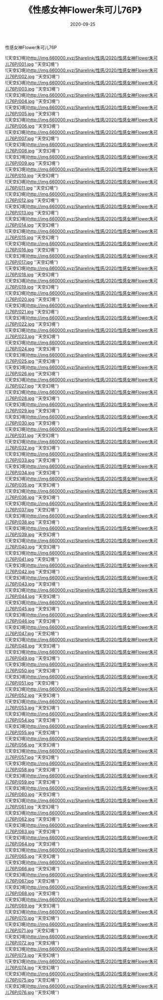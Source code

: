 ﻿---
layout: post
title:  《性感女神Flower朱可儿76P》
date:   2020-09-25
img: http://img.660000.xyz/Sharelink/性感/2020/性感女神Flower朱可儿76P/000.jpg
categories: [美女, 性感, 泳衣]
---

性感女神Flower朱可儿76P



![天空幻境](http://img.660000.xyz/Sharelink/性感/2020/性感女神Flower朱可儿76P/001.jpg ''天空幻境'') <br>
![天空幻境](http://img.660000.xyz/Sharelink/性感/2020/性感女神Flower朱可儿76P/002.jpg ''天空幻境'') <br>
![天空幻境](http://img.660000.xyz/Sharelink/性感/2020/性感女神Flower朱可儿76P/003.jpg ''天空幻境'') <br>
![天空幻境](http://img.660000.xyz/Sharelink/性感/2020/性感女神Flower朱可儿76P/004.jpg ''天空幻境'') <br>
![天空幻境](http://img.660000.xyz/Sharelink/性感/2020/性感女神Flower朱可儿76P/005.jpg ''天空幻境'') <br>
![天空幻境](http://img.660000.xyz/Sharelink/性感/2020/性感女神Flower朱可儿76P/006.jpg ''天空幻境'') <br>
![天空幻境](http://img.660000.xyz/Sharelink/性感/2020/性感女神Flower朱可儿76P/007.jpg ''天空幻境'') <br>
![天空幻境](http://img.660000.xyz/Sharelink/性感/2020/性感女神Flower朱可儿76P/008.jpg ''天空幻境'') <br>
![天空幻境](http://img.660000.xyz/Sharelink/性感/2020/性感女神Flower朱可儿76P/009.jpg ''天空幻境'') <br>
![天空幻境](http://img.660000.xyz/Sharelink/性感/2020/性感女神Flower朱可儿76P/010.jpg ''天空幻境'') <br>
![天空幻境](http://img.660000.xyz/Sharelink/性感/2020/性感女神Flower朱可儿76P/011.jpg ''天空幻境'') <br>
![天空幻境](http://img.660000.xyz/Sharelink/性感/2020/性感女神Flower朱可儿76P/012.jpg ''天空幻境'') <br>
![天空幻境](http://img.660000.xyz/Sharelink/性感/2020/性感女神Flower朱可儿76P/013.jpg ''天空幻境'') <br>
![天空幻境](http://img.660000.xyz/Sharelink/性感/2020/性感女神Flower朱可儿76P/014.jpg ''天空幻境'') <br>
![天空幻境](http://img.660000.xyz/Sharelink/性感/2020/性感女神Flower朱可儿76P/015.jpg ''天空幻境'') <br>
![天空幻境](http://img.660000.xyz/Sharelink/性感/2020/性感女神Flower朱可儿76P/016.jpg ''天空幻境'') <br>
![天空幻境](http://img.660000.xyz/Sharelink/性感/2020/性感女神Flower朱可儿76P/017.jpg ''天空幻境'') <br>
![天空幻境](http://img.660000.xyz/Sharelink/性感/2020/性感女神Flower朱可儿76P/018.jpg ''天空幻境'') <br>
![天空幻境](http://img.660000.xyz/Sharelink/性感/2020/性感女神Flower朱可儿76P/019.jpg ''天空幻境'') <br>
![天空幻境](http://img.660000.xyz/Sharelink/性感/2020/性感女神Flower朱可儿76P/020.jpg ''天空幻境'') <br>
![天空幻境](http://img.660000.xyz/Sharelink/性感/2020/性感女神Flower朱可儿76P/021.jpg ''天空幻境'') <br>
![天空幻境](http://img.660000.xyz/Sharelink/性感/2020/性感女神Flower朱可儿76P/022.jpg ''天空幻境'') <br>
![天空幻境](http://img.660000.xyz/Sharelink/性感/2020/性感女神Flower朱可儿76P/023.jpg ''天空幻境'') <br>
![天空幻境](http://img.660000.xyz/Sharelink/性感/2020/性感女神Flower朱可儿76P/024.jpg ''天空幻境'') <br>
![天空幻境](http://img.660000.xyz/Sharelink/性感/2020/性感女神Flower朱可儿76P/025.jpg ''天空幻境'') <br>
![天空幻境](http://img.660000.xyz/Sharelink/性感/2020/性感女神Flower朱可儿76P/026.jpg ''天空幻境'') <br>
![天空幻境](http://img.660000.xyz/Sharelink/性感/2020/性感女神Flower朱可儿76P/027.jpg ''天空幻境'') <br>
![天空幻境](http://img.660000.xyz/Sharelink/性感/2020/性感女神Flower朱可儿76P/028.jpg ''天空幻境'') <br>
![天空幻境](http://img.660000.xyz/Sharelink/性感/2020/性感女神Flower朱可儿76P/029.jpg ''天空幻境'') <br>
![天空幻境](http://img.660000.xyz/Sharelink/性感/2020/性感女神Flower朱可儿76P/030.jpg ''天空幻境'') <br>
![天空幻境](http://img.660000.xyz/Sharelink/性感/2020/性感女神Flower朱可儿76P/031.jpg ''天空幻境'') <br>
![天空幻境](http://img.660000.xyz/Sharelink/性感/2020/性感女神Flower朱可儿76P/032.jpg ''天空幻境'') <br>
![天空幻境](http://img.660000.xyz/Sharelink/性感/2020/性感女神Flower朱可儿76P/033.jpg ''天空幻境'') <br>
![天空幻境](http://img.660000.xyz/Sharelink/性感/2020/性感女神Flower朱可儿76P/034.jpg ''天空幻境'') <br>
![天空幻境](http://img.660000.xyz/Sharelink/性感/2020/性感女神Flower朱可儿76P/035.jpg ''天空幻境'') <br>
![天空幻境](http://img.660000.xyz/Sharelink/性感/2020/性感女神Flower朱可儿76P/036.jpg ''天空幻境'') <br>
![天空幻境](http://img.660000.xyz/Sharelink/性感/2020/性感女神Flower朱可儿76P/037.jpg ''天空幻境'') <br>
![天空幻境](http://img.660000.xyz/Sharelink/性感/2020/性感女神Flower朱可儿76P/038.jpg ''天空幻境'') <br>
![天空幻境](http://img.660000.xyz/Sharelink/性感/2020/性感女神Flower朱可儿76P/039.jpg ''天空幻境'') <br>
![天空幻境](http://img.660000.xyz/Sharelink/性感/2020/性感女神Flower朱可儿76P/040.jpg ''天空幻境'') <br>
![天空幻境](http://img.660000.xyz/Sharelink/性感/2020/性感女神Flower朱可儿76P/041.jpg ''天空幻境'') <br>
![天空幻境](http://img.660000.xyz/Sharelink/性感/2020/性感女神Flower朱可儿76P/042.jpg ''天空幻境'') <br>
![天空幻境](http://img.660000.xyz/Sharelink/性感/2020/性感女神Flower朱可儿76P/043.jpg ''天空幻境'') <br>
![天空幻境](http://img.660000.xyz/Sharelink/性感/2020/性感女神Flower朱可儿76P/044.jpg ''天空幻境'') <br>
![天空幻境](http://img.660000.xyz/Sharelink/性感/2020/性感女神Flower朱可儿76P/045.jpg ''天空幻境'') <br>
![天空幻境](http://img.660000.xyz/Sharelink/性感/2020/性感女神Flower朱可儿76P/046.jpg ''天空幻境'') <br>
![天空幻境](http://img.660000.xyz/Sharelink/性感/2020/性感女神Flower朱可儿76P/047.jpg ''天空幻境'') <br>
![天空幻境](http://img.660000.xyz/Sharelink/性感/2020/性感女神Flower朱可儿76P/048.jpg ''天空幻境'') <br>
![天空幻境](http://img.660000.xyz/Sharelink/性感/2020/性感女神Flower朱可儿76P/049.jpg ''天空幻境'') <br>
![天空幻境](http://img.660000.xyz/Sharelink/性感/2020/性感女神Flower朱可儿76P/050.jpg ''天空幻境'') <br>
![天空幻境](http://img.660000.xyz/Sharelink/性感/2020/性感女神Flower朱可儿76P/051.jpg ''天空幻境'') <br>
![天空幻境](http://img.660000.xyz/Sharelink/性感/2020/性感女神Flower朱可儿76P/052.jpg ''天空幻境'') <br>
![天空幻境](http://img.660000.xyz/Sharelink/性感/2020/性感女神Flower朱可儿76P/053.jpg ''天空幻境'') <br>
![天空幻境](http://img.660000.xyz/Sharelink/性感/2020/性感女神Flower朱可儿76P/054.jpg ''天空幻境'') <br>
![天空幻境](http://img.660000.xyz/Sharelink/性感/2020/性感女神Flower朱可儿76P/055.jpg ''天空幻境'') <br>
![天空幻境](http://img.660000.xyz/Sharelink/性感/2020/性感女神Flower朱可儿76P/056.jpg ''天空幻境'') <br>
![天空幻境](http://img.660000.xyz/Sharelink/性感/2020/性感女神Flower朱可儿76P/057.jpg ''天空幻境'') <br>
![天空幻境](http://img.660000.xyz/Sharelink/性感/2020/性感女神Flower朱可儿76P/058.jpg ''天空幻境'') <br>
![天空幻境](http://img.660000.xyz/Sharelink/性感/2020/性感女神Flower朱可儿76P/059.jpg ''天空幻境'') <br>
![天空幻境](http://img.660000.xyz/Sharelink/性感/2020/性感女神Flower朱可儿76P/060.jpg ''天空幻境'') <br>
![天空幻境](http://img.660000.xyz/Sharelink/性感/2020/性感女神Flower朱可儿76P/061.jpg ''天空幻境'') <br>
![天空幻境](http://img.660000.xyz/Sharelink/性感/2020/性感女神Flower朱可儿76P/062.jpg ''天空幻境'') <br>
![天空幻境](http://img.660000.xyz/Sharelink/性感/2020/性感女神Flower朱可儿76P/063.jpg ''天空幻境'') <br>
![天空幻境](http://img.660000.xyz/Sharelink/性感/2020/性感女神Flower朱可儿76P/064.jpg ''天空幻境'') <br>
![天空幻境](http://img.660000.xyz/Sharelink/性感/2020/性感女神Flower朱可儿76P/065.jpg ''天空幻境'') <br>
![天空幻境](http://img.660000.xyz/Sharelink/性感/2020/性感女神Flower朱可儿76P/066.jpg ''天空幻境'') <br>
![天空幻境](http://img.660000.xyz/Sharelink/性感/2020/性感女神Flower朱可儿76P/067.jpg ''天空幻境'') <br>
![天空幻境](http://img.660000.xyz/Sharelink/性感/2020/性感女神Flower朱可儿76P/068.jpg ''天空幻境'') <br>
![天空幻境](http://img.660000.xyz/Sharelink/性感/2020/性感女神Flower朱可儿76P/069.jpg ''天空幻境'') <br>
![天空幻境](http://img.660000.xyz/Sharelink/性感/2020/性感女神Flower朱可儿76P/070.jpg ''天空幻境'') <br>
![天空幻境](http://img.660000.xyz/Sharelink/性感/2020/性感女神Flower朱可儿76P/071.jpg ''天空幻境'') <br>
![天空幻境](http://img.660000.xyz/Sharelink/性感/2020/性感女神Flower朱可儿76P/072.jpg ''天空幻境'') <br>
![天空幻境](http://img.660000.xyz/Sharelink/性感/2020/性感女神Flower朱可儿76P/073.jpg ''天空幻境'') <br>
![天空幻境](http://img.660000.xyz/Sharelink/性感/2020/性感女神Flower朱可儿76P/074.jpg ''天空幻境'') <br>
![天空幻境](http://img.660000.xyz/Sharelink/性感/2020/性感女神Flower朱可儿76P/075.jpg ''天空幻境'') <br>
![天空幻境](http://img.660000.xyz/Sharelink/性感/2020/性感女神Flower朱可儿76P/076.jpg ''天空幻境'') <br>